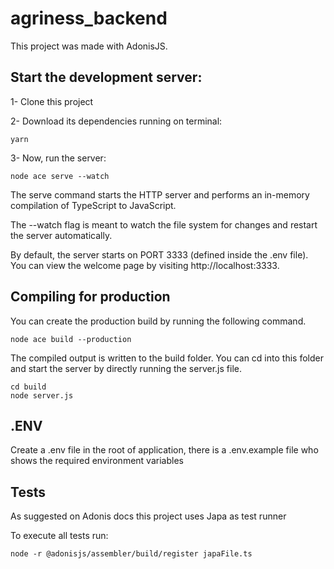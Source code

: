 # agriness_backend

This project was made with AdonisJS.

## Start the development server:

1- Clone this project

2- Download its dependencies running on terminal:

```shell
yarn
```

3- Now, run the server:

```
node ace serve --watch
```

The serve command starts the HTTP server and performs an in-memory compilation of TypeScript to JavaScript.

The --watch flag is meant to watch the file system for changes and restart the server automatically.

By default, the server starts on PORT 3333 (defined inside the .env file). You can view the welcome page by visiting http://localhost:3333.

## Compiling for production

You can create the production build by running the following command.

```
node ace build --production
```

The compiled output is written to the build folder. You can cd into this folder and start the server by directly running the server.js file.

```
cd build
node server.js
```

## .ENV

Create a .env file in the root of application, there is a .env.example file who shows the required environment variables

## Tests

As suggested on Adonis docs this project uses Japa as test runner

To execute all tests run:

```
node -r @adonisjs/assembler/build/register japaFile.ts
```

